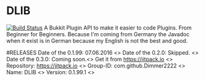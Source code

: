 # DLIB
[![Build Status](https://travis-ci.org/Dimmer2222/DLIB.svg?branch=master)](https://travis-ci.org/Dimmer2222/DLIB) 
A Bukkit Plugin API to make it easier to code Plugins.
From Beginner for Beginners.
Because I'm coming from Germany the Javadoc when it exist is in German because my English is not the best and good.

#RELEASES
Date of the 0.1.99: 07.06.2016  <>
Date of the 0.2.0: Skipped. <>
Date of the 0.3.0: Coming soon.<> 
Get it from https://jitpack.io  <>
Repository: https://jitpack.io <>
Group-ID: com.github.Dimmer2222 <>
Name: DLIB <> 
Version: 0.1.99.1 <> 
